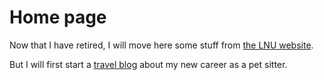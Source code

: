 # Home page
Now that I have retired, I will move here some stuff from [the LNU website](https://homepage.lnu.se//staff/pkumsi/). 

But I will first start a [travel blog](travel/) about my new career as a pet sitter.
